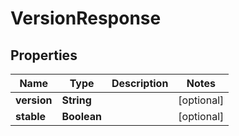 

# VersionResponse


## Properties

Name | Type | Description | Notes
------------ | ------------- | ------------- | -------------
**version** | **String** |  |  [optional]
**stable** | **Boolean** |  |  [optional]



